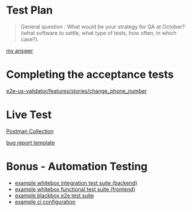 # Test Plan

> General question : What would be your strategy for QA at October? (what software to settle, what type of tests, how often, in which case?).

[my answer](./qa_strategy.md)

# Completing the acceptance tests

[e2e-us-validator/features/stories/change_phone_number](./e2e-testing-solution/features/stories/change_phone_number/new_scenarios.md)

# Live Test

[Postman Collection]()

[bug report template](./bug_report_template.md)

# Bonus - Automation Testing

- [example whitebox integration test suite (backend)](backend-e2e-testing-solution)
- [example whitebox functional test suite (frontend)](frontend-e2e-testing-solution)
- [example blackbox e2e test suite](e2e-testing-solution)
- [example ci configuration](ci)
